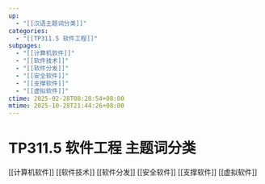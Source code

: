 ```yaml
---
up:
  - "[[汉语主题词分类]]"
categories:
  - "[[TP311.5 软件工程]]"
subpages:
  - "[[计算机软件]]"
  - "[[软件技术]]"
  - "[[软件分发]]"
  - "[[安全软件]]"
  - "[[支撑软件]]"
  - "[[虚拟软件]]"
ctime: 2025-02-28T08:28:54+08:00
mtime: 2025-10-28T21:44:26+08:00
---
```


# TP311.5 软件工程 主题词分类

[[计算机软件]] [[软件技术]] [[软件分发]] [[安全软件]] [[支撑软件]] [[虚拟软件]]

